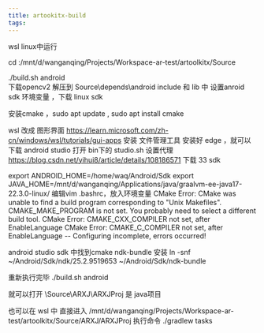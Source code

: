 ```yaml
---
title: artookitx-build
tags:
--- 
```


wsl linux中运行  

cd :/mnt/d/wanganqing/Projects/Workspace-ar-test/artoolkitx/Source

./build.sh android   
下载opencv2 解压到 Source\depends\android  include 和 lib 中
设置anroid sdk 环境变量 ，下载 linux sdk

安装cmake ，sudo apt update , sudo apt install cmake

wsl 改成 图形界面
https://learn.microsoft.com/zh-cn/windows/wsl/tutorials/gui-apps
安装 文件管理工具
安装好 edge ，就可以下载 android studio
打开 bin下的 studio.sh
设置代理  https://blog.csdn.net/yihui8/article/details/108186571
下载 33 sdk

export ANDROID_HOME=/home/waq/Android/Sdk
export JAVA_HOME=/mnt/d/wanganqing/Applications/java/graalvm-ee-java17-22.3.0-linux/
编辑vim .bashrc，放入环境变量
CMake Error: CMake was unable to find a build program corresponding to "Unix Makefiles".  CMAKE_MAKE_PROGRAM is not set.  You probably need to select a different build tool.
CMake Error: CMAKE_CXX_COMPILER not set, after EnableLanguage
CMake Error: CMAKE_C_COMPILER not set, after EnableLanguage
-- Configuring incomplete, errors occurred!

android studio sdk 中找到cmake ndk-bundle  安装
ln -snf ~/Android/Sdk/ndk/25.2.9519653 ~/Android/Sdk/ndk-bundle

重新执行完毕 ./build.sh android

就可以打开 \Source\ARXJ\ARXJProj 是 java项目

也可以在 wsl 中 直接进入 /mnt/d/wanganqing/Projects/Workspace-ar-test/artoolkitx/Source/ARXJ/ARXJProj 
执行命令   ./gradlew tasks 